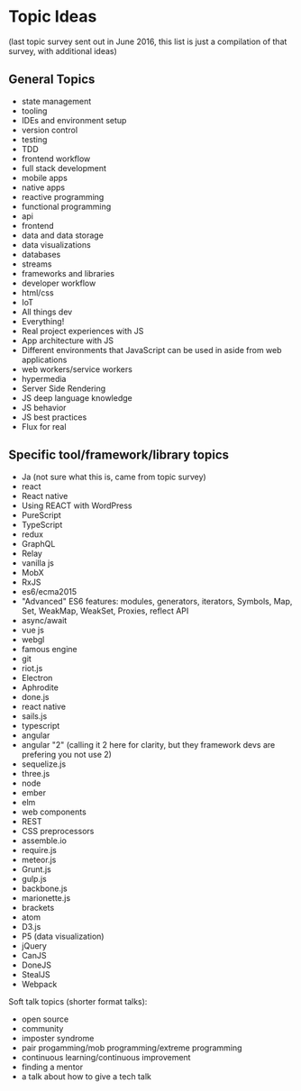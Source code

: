 Topic Ideas
===========

(last topic survey sent out in June 2016, this list is just a compilation of that survey, with additional ideas)

General Topics
--------------
* state management
* tooling
* IDEs and environment setup
* version control
* testing
* TDD
* frontend workflow
* full stack development
* mobile apps
* native apps
* reactive programming
* functional programming
* api
* frontend
* data and data storage
* data visualizations
* databases
* streams
* frameworks and libraries
* developer workflow
* html/css
* IoT
* All things dev
* Everything!
* Real project experiences with JS
* App architecture with JS
* Different environments that JavaScript can be used in aside from web applications
* web workers/service workers
* hypermedia
* Server Side Rendering
* JS deep language knowledge
* JS behavior
* JS best practices
* Flux for real

Specific tool/framework/library topics
---------------------------------
* Ja (not sure what this is, came from topic survey)
* react
* React native
* Using REACT with WordPress
* PureScript
* TypeScript
* redux
* GraphQL
* Relay
* vanilla js
* MobX
* RxJS
* es6/ecma2015
* "Advanced" ES6 features: modules, generators, iterators, Symbols, Map, Set, WeakMap, WeakSet, Proxies, reflect API
* async/await
* vue js
* webgl
* famous engine
* git
* riot.js
* Electron
* Aphrodite
* done.js
* react native
* sails.js
* typescript
* angular
* angular "2" (calling it 2 here for clarity, but they framework devs are prefering you not use 2)
* sequelize.js
* three.js
* node
* ember
* elm
* web components
* REST
* CSS preprocessors
* assemble.io
* require.js
* meteor.js
* Grunt.js
* gulp.js
* backbone.js
* marionette.js
* brackets
* atom
* D3.js
* P5 (data visualization)
* jQuery
* CanJS
* DoneJS
* StealJS
* Webpack

Soft talk topics (shorter format talks):
* open source
* community
* imposter syndrome
* pair progamming/mob programming/extreme programming
* continuous learning/continuous improvement
* finding a mentor
* a talk about how to give a tech talk
